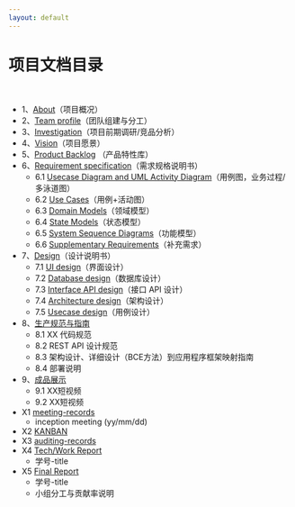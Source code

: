 ```yaml
---
layout: default
---
```


# 项目文档目录

&nbsp;&nbsp; 

* 1、[About](01-about)（项目概况）
* 2、[Team profile](02-team-profile)（团队组建与分工）
* 3、[Investigation](03-invest)（项目前期调研/竞品分析）
* 4、[Vision](04-vision)（项目愿景）
* 5、[Product Backlog](05-backlog) （产品特性库）
* 6、[Requirement specification](06-requirements)（需求规格说明书）
    - 6.1 [Usecase Diagram and UML Activity Diagram](06-requirements/06-01-uml)（用例图，业务过程/多泳道图）
    - 6.2 [Use Cases](06-requirements/06-02-usecase)（用例+活动图）
    - 6.3 [Domain Models](06-requirements/06-03-domain)（领域模型）
    - 6.4 [State Models](06-requirements/06-04-state)（状态模型）
    - 6.5 [System Sequence Diagrams](06-requirements/06-05-system)（功能模型）
    - 6.6 [Supplementary Requirements](06-requirements/06-06-supplementary)（补充需求）
* 7、[Design](07-designs)（设计说明书）
    - 7.1 [UI design](07-designs/07-01-ui)（界面设计）
    - 7.2 [Database design](07-designs/07-02-database)（数据库设计）
    - 7.3 [Interface API design](07-designs/07-03-api)（接口 API 设计）
    - 7.4 [Architecture design](07-designs/07-04-architecture)（架构设计）
    - 7.5 [Usecase design](07-designs/07-05-usecase)（用例设计）
* 8、[生产规范与指南](08-standard)
    - 8.1 XX 代码规范
    - 8.2 REST API 设计规范
    - 8.3 架构设计、详细设计（BCE方法）到应用程序框架映射指南
    - 8.4 部署说明
* 9、[成品展示](09-display)
    - 9.1 XX短视频
    - 9.2 XX短视频
* X1 [meeting-records](x1-meetings)
    - inception meeting (yy/mm/dd)
* X2 [KANBAN](X2-kanban)
* X3 [auditing-records](x3-auditing)
* X4 [Tech/Work Report](x4-techniques)
    - 学号-title
* X5 [Final Report](x5-summary)
    - 学号-title
    - 小组分工与贡献率说明


